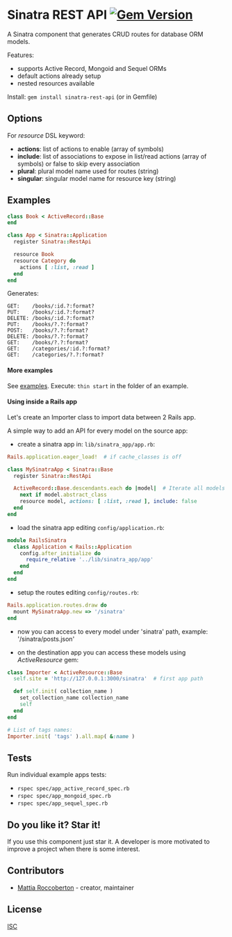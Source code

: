 # Sinatra REST API [![Gem Version](https://badge.fury.io/rb/sinatra-rest-api.svg)](https://badge.fury.io/rb/sinatra-rest-api)

A Sinatra component that generates CRUD routes for database ORM models.

Features:
- supports Active Record, Mongoid and Sequel ORMs
- default actions already setup
- nested resources available

Install: `gem install sinatra-rest-api` (or in Gemfile)

## Options

For *resource* DSL keyword:
- **actions**: list of actions to enable (array of symbols)
- **include**: list of associations to expose in list/read actions (array of symbols) or false to skip every association
- **plural**: plural model name used for routes (string)
- **singular**: singular model name for resource key (string)

## Examples

```rb
class Book < ActiveRecord::Base
end

class App < Sinatra::Application
  register Sinatra::RestApi

  resource Book
  resource Category do
    actions [ :list, :read ]
  end
end
```

Generates:

```
GET:    /books/:id.?:format?
PUT:    /books/:id.?:format?
DELETE: /books/:id.?:format?
PUT:    /books/?.?:format?
POST:   /books/?.?:format?
DELETE: /books/?.?:format?
GET:    /books/?.?:format?
GET:    /categories/:id.?:format?
GET:    /categories/?.?:format?
```

#### More examples

See [examples](examples/). Execute: `thin start` in the folder of an example.

#### Using inside a Rails app

Let's create an Importer class to import data between 2 Rails app.

A simple way to add an API for every model on the source app:

- create a sinatra app in: `lib/sinatra_app/app.rb`:

```rb
Rails.application.eager_load!  # if cache_classes is off

class MySinatraApp < Sinatra::Base
  register Sinatra::RestApi

  ActiveRecord::Base.descendants.each do |model|  # Iterate all models
    next if model.abstract_class
    resource model, actions: [ :list, :read ], include: false
  end
end
```

- load the sinatra app editing `config/application.rb`:

```rb
module RailsSinatra
  class Application < Rails::Application
    config.after_initialize do
      require_relative '../lib/sinatra_app/app'
    end
  end
end
```

- setup the routes editing `config/routes.rb`:

```rb
Rails.application.routes.draw do
  mount MySinatraApp.new => '/sinatra'
end
```

- now you can access to every model under 'sinatra' path, example: '/sinatra/posts.json'

- on the destination app you can access these models using *ActiveResource* gem:

```rb
class Importer < ActiveResource::Base
  self.site = 'http://127.0.0.1:3000/sinatra'  # first app path

  def self.init( collection_name )
    set_collection_name collection_name
    self
  end
end

# List of tags names:
Importer.init( 'tags' ).all.map( &:name )
```

## Tests

Run individual example apps tests:
- `rspec spec/app_active_record_spec.rb`
- `rspec spec/app_mongoid_spec.rb`
- `rspec spec/app_sequel_spec.rb`

## Do you like it? Star it!

If you use this component just star it. A developer is more motivated to improve a project when there is some interest.

## Contributors

- [Mattia Roccoberton](http://blocknot.es) - creator, maintainer

## License

[ISC](LICENSE)
